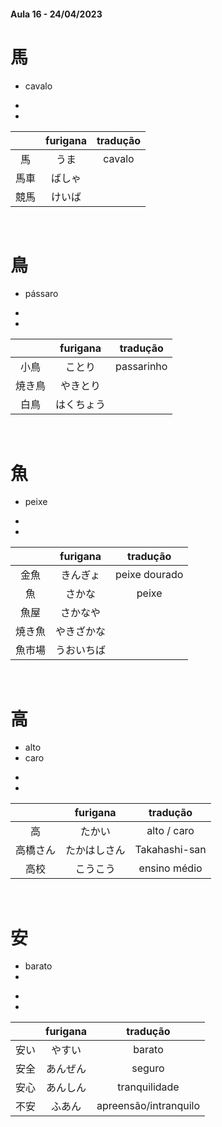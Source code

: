 #### Aula 16 - 24/04/2023


# 馬
- cavalo

<ul><li></li><li></li></ul>

|  | furigana | tradução |
|:---:|:---:|:---:|
| 馬 | うま | cavalo |
| 馬車 | ばしゃ |  |
| 競馬 | けいば |  |

<br>


# 鳥
- pássaro

<ul><li></li><li></li></ul>

|  | furigana | tradução |
|:---:|:---:|:---:|
| 小鳥 | ことり | passarinho |
| 焼き鳥 | やきとり |  |
| 白鳥 | はくちょう |  |

<br>


# 魚
- peixe

<ul><li></li><li></li></ul>

|  | furigana | tradução |
|:---:|:---:|:---:|
| 金魚 | きんぎょ | peixe dourado |
| 魚 | さかな | peixe |
| 魚屋 | さかなや |  |
| 焼き魚 | やきざかな |  |
| 魚市場 | うおいちば |  |

<br>


# 高
<ul><li>alto</li><li>caro</li></ul>

<ul><li></li><li></li></ul>

|  | furigana | tradução |
|:---:|:---:|:---:|
| 高 | たかい | alto / caro |
| 高橋さん | たかはしさん | Takahashi-san |
| 高校 | こうこう | ensino médio |

<br>


# 安
<ul><li>barato</li><li></li></ul>

<ul><li></li><li></li></ul>

|  | furigana | tradução |
|:---:|:---:|:---:|
| 安い | やすい | barato |
| 安全 | あんぜん | seguro |
| 安心 | あんしん | tranquilidade |
| 不安 | ふあん | apreensão/intranquilo |